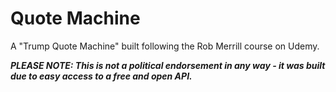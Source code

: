 # Quote Machine

A "Trump Quote Machine" built following the Rob Merrill course on Udemy.

***PLEASE NOTE: This is not a political endorsement in any way - it was built due to easy access to a free and open API.***
